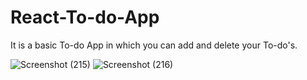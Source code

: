# React-To-do-App
It is a basic To-do App in which you can add and delete your To-do's.


![Screenshot (215)](https://user-images.githubusercontent.com/35001230/93851280-70409f80-fccd-11ea-8346-f4c5a0155333.png)
![Screenshot (216)](https://user-images.githubusercontent.com/35001230/93851441-c01f6680-fccd-11ea-8b59-ff80e5fd2080.png)
